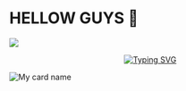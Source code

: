 <h1>HELLOW GUYS 👋</h1>

<a><img src='https://i.imgur.com/LyHic3i.gif'/></a>

<!-- Typing SVG -->
<p align="center">
    <a href="https://github.com/KALIYA-X">
        <img align="center"
        src="https://readme-typing-svg.herokuapp.com/?size=30&width=500&lines=HI!!+I+AM+KALIYA%20+%20X+..."
            alt="Typing SVG"
        />
    </a>
</p>                                
 



![My card name](https://cardivo.vercel.app/api?name=KALIYA-X&description=Hi,%20Welcome%20To%20My%20Profile%20💝&image=?v=4&s=10?v=4&backgroundColor=%23ecf0f1&instagram=KALIYA-X&github=KALIYA-X&twitter=&pattern=leaf&colorPattern=%23eaeaea)

